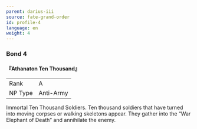 ```yaml
---
parent: darius-iii
source: fate-grand-order
id: profile-4
language: en
weight: 4
---
```


### Bond 4

#### 『Athanaton Ten Thousand』

<table>
  <tr><td>Rank</td><td>A</td></tr>
  <tr><td>NP Type</td><td>Anti-Army</td></tr>
</table>

Immortal Ten Thousand Soldiers.
Ten thousand soldiers that have turned into moving corpses or walking skeletons appear.
They gather into the “War Elephant of Death” and annihilate the enemy.
